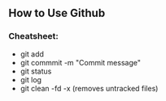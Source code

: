 ## How to Use Github

### Cheatsheet:
- git add
- git commmit -m "Commit message"
- git status
- git log
- git clean -fd -x (removes untracked files)